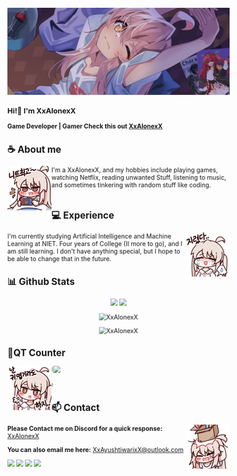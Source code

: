 <div align="center">
</div>

![Preview](./Assets/bg.webp)


### Hi!👋 I'm XxAlonexX

**Game Developer | Gamer Check this out [XxAlonexX](https://steamcommunity.com/id/XxlAloneelxX)** 

## **☕ About me**
<a href="https://github.com/XxAlonexX"><img align="left" width="100" src="./Assets/mahiro_switch.png"></a>
I'm a XxAlonexX, and my hobbies include playing games, watching Netflix, reading unwanted Stuff, listening to music, and sometimes tinkering with random stuff like coding.
<br><br>

## **💻 Experience**
<a href="https://github.com/XxAlonexX"><img align="right" width="100" src="./Assets/mahiro_cry.png"></a>
I'm currently studying Artificial Intelligence and Machine Learning at NIET. Four years of College (II more to go), and I am still learning. I don't have anything special, but I hope to be able to change that in the future.


## **📊 Github Stats**

<p align="center">
  <img width="48%" src="https://github-readme-stats.vercel.app/api?username=XxAlonexX&show_icons=true&count_private=true&theme=react&hide_border=true&bg_color=0D1117"/>
  <img width="48%" src="https://github-readme-stats.vercel.app/api/top-langs/?username=XxAlonexX&show_icons=true&count_private=true&theme=react&hide_border=true&bg_color=0D1117&layout=compact"/>
</p>

<p align="center">
  <img src="https://github-profile-trophy.vercel.app/?username=XxAlonexX&theme=tokyonight&no-frame=true&no-bg=false&margin-w=4&row=1" alt="XxAlonexX" />
</p>

<p align="center"><img src="https://github-readme-streak-stats.herokuapp.com/?user=XxAlonexX&theme=tokyonight_duo" alt="XxAlonexX" /></p>

## **🧋QT Counter**

<a href="https://discord.com/users/738748102311280681"><img align="right" width=400 src="https://count.getloli.com/@XxAlonexX?name=XxAlonexX&theme=rule34&padding=10&offset=0&scale=1&pixelated=1&darkmode=0"></a>
<a href="https://github.com/XxAlonexX"><img align="left" width="100" src="./Assets/mahiro.png"></a>

```yaml
People who visit my profile :.

Hehe~ another QT has been caught.
```
<!-- <br><br><br><br> -->
## **📫 Contact**
<a href="https://github.com/XxAlonexX"><img align="right" width="100" src="./Assets/mahiro_box.png" /></a>
**Please Contact me on Discord for a quick response:** [XxAlonexX](https://discord.com/users/984812117288976424)

**You can also email me here:** XxAyushtiwarixX@outlook.com


[![](https://img.shields.io/github/followers/XxAlonexX?label=Followers&style=social)](https://github.com/XxAlonexX)
[![](https://img.shields.io/badge/Discord-7289DA?logo=discord&logoColor=white)](https://discord.gg/)
[![](https://img.shields.io/badge/Steam-1a6a98?logo=steam&logoColor=white)](https://steamcommunity.com/id/XxlAloneelxX)
[![](https://img.shields.io/badge/Mail-D14836?logo=gmail&logoColor=white)](mailto:XxAyushtiwarixX@outlook.com)
